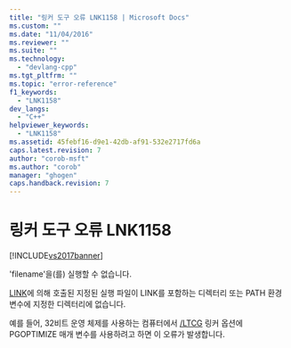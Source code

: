 ```yaml
---
title: "링커 도구 오류 LNK1158 | Microsoft Docs"
ms.custom: ""
ms.date: "11/04/2016"
ms.reviewer: ""
ms.suite: ""
ms.technology: 
  - "devlang-cpp"
ms.tgt_pltfrm: ""
ms.topic: "error-reference"
f1_keywords: 
  - "LNK1158"
dev_langs: 
  - "C++"
helpviewer_keywords: 
  - "LNK1158"
ms.assetid: 45febf16-d9e1-42db-af91-532e2717fd6a
caps.latest.revision: 7
author: "corob-msft"
ms.author: "corob"
manager: "ghogen"
caps.handback.revision: 7
---
```

# 링커 도구 오류 LNK1158
[!INCLUDE[vs2017banner](../../assembler/inline/includes/vs2017banner.md)]

'filename'을\(를\) 실행할 수 없습니다.  
  
 [LINK](../../build/reference/linker-command-line-syntax.md)에 의해 호출된 지정된 실행 파일이 LINK를 포함하는 디렉터리 또는 PATH 환경 변수에 지정한 디렉터리에 없습니다.  
  
 예를 들어, 32비트 운영 체제를 사용하는 컴퓨터에서 [\/LTCG](../../build/reference/ltcg-link-time-code-generation.md) 링커 옵션에 PGOPTIMIZE 매개 변수를 사용하려고 하면 이 오류가 발생합니다.